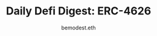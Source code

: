 ---
layout: post
title:  "Daily Defi Digest: ERC-4626"
author: "bemodest.eth"
categories: defi
tags: [defi]
image: ../assets/img/0625_1.png
link: 'https://medium.com/daily-defi-digest/erc-4626-erc-721-but-in-defi-50f225fbec'
---